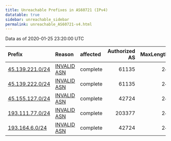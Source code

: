 ```yaml
---
title: Unreachable Prefixes in AS60721 (IPv4)
datatable: true
sidebar: unreachable_sidebar
permalink: unreachable_AS60721-v4.html
---
```


Data as of 2020-01-25 23:20:00 UTC


<div class="datatable-begin"></div>

| Prefix                                                   | Reason                                                                                                 | affected   |   Authorized AS |   MaxLength | Anchor                                         |   unreachable /24s |
|:---------------------------------------------------------|:-------------------------------------------------------------------------------------------------------|:-----------|----------------:|------------:|:-----------------------------------------------|-------------------:|
| [45.139.221.0/24](https://stat.ripe.net/45.139.221.0/24) | [INVALID ASN](https://rpki-validator.ripe.net/announcement-preview?asn=AS60721&prefix=45.139.221.0/24) | complete   |           61135 |          24 | [RIPE](unreachable_RIPE_NCC_RPKI_Root-v4.html) |                  1 |
| [45.139.222.0/24](https://stat.ripe.net/45.139.222.0/24) | [INVALID ASN](https://rpki-validator.ripe.net/announcement-preview?asn=AS60721&prefix=45.139.222.0/24) | complete   |           61135 |          24 | [RIPE](unreachable_RIPE_NCC_RPKI_Root-v4.html) |                  1 |
| [45.155.127.0/24](https://stat.ripe.net/45.155.127.0/24) | [INVALID ASN](https://rpki-validator.ripe.net/announcement-preview?asn=AS60721&prefix=45.155.127.0/24) | complete   |           42724 |          24 | [RIPE](unreachable_RIPE_NCC_RPKI_Root-v4.html) |                  1 |
| [193.111.77.0/24](https://stat.ripe.net/193.111.77.0/24) | [INVALID ASN](https://rpki-validator.ripe.net/announcement-preview?asn=AS60721&prefix=193.111.77.0/24) | complete   |          203377 |          24 | [RIPE](unreachable_RIPE_NCC_RPKI_Root-v4.html) |                  1 |
| [193.164.6.0/24](https://stat.ripe.net/193.164.6.0/24)   | [INVALID ASN](https://rpki-validator.ripe.net/announcement-preview?asn=AS60721&prefix=193.164.6.0/24)  | complete   |           42724 |          24 | [RIPE](unreachable_RIPE_NCC_RPKI_Root-v4.html) |                  1 |

<div class="datatable-end"></div>